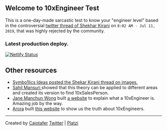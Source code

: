 ## Welcome to 10xEngineer Test

This is a one-day-made sarcastic test to know your "engineer level" based in the controversial [twitter thread of Shekhar Kirani](https://twitter.com/skirani/status/1149302828420067328) on `8:02 AM · Jul 11, 2019`, that was highly rejected by the community.

### Latest production deploy.

[![Netlify Status](https://api.netlify.com/api/v1/badges/0a5b853b-fcf5-4240-ade0-ef7f346f2e81/deploy-status)](https://app.netlify.com/sites/10xengineers/deploys)

## Other resources

- [Symbo1lics Ideas posted the Shekar Kirani thread on images.](https://twitter.com/Symbo1ics/status/1150141085580218368)
- [Sahil Mansuri ](https://twitter.com/SVMansuri/status/1150052033350660096)showed that this theory can be applied to different areas and created its version to find 10xSalesPerson.
- [Jane Manchun Wong](https://twitter.com/wongmjane) built [a website](http://10x.engineer/) to explain what a 10xEngineer is. Amazing job by the way.
- [Arora](https://twitter.com/AroraXD) built [this website](https://10xengineer.glitch.me/) to show us the truth about 10xEngineers.

---

Created by [Cajotafer](https://cajotafer.com)
[Twitter](https://twitter.com/cajotafer) | [Platzi](https://platzi.com/@Cajotafer/)
